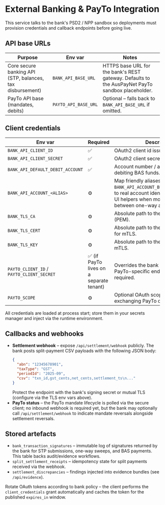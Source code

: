 # External Banking & PayTo Integration

This service talks to the bank's PSD2 / NPP sandbox so deployments must provision
credentials and callback endpoints before going live.

## API base URLs

| Purpose | Env var | Notes |
| --- | --- | --- |
| Core secure banking API (STP, balances, tax disbursement) | `BANK_API_BASE_URL` | HTTPS base URL for the bank's REST gateway. Defaults to the AusPayNet PayTo sandbox placeholder. |
| PayTo API base (mandates, debits) | `PAYTO_API_BASE_URL` | Optional – falls back to `BANK_API_BASE_URL` if omitted. |

## Client credentials

| Env var | Required | Description |
| --- | --- | --- |
| `BANK_API_CLIENT_ID` | ✅ | OAuth2 client id issued by the bank. |
| `BANK_API_CLIENT_SECRET` | ✅ | OAuth2 client secret. |
| `BANK_API_DEFAULT_DEBIT_ACCOUNT` | ✅ | Account number / alias used when debiting BAS funds. |
| `BANK_API_ACCOUNT_<ALIAS>` | ⚙️ | Map friendly aliases (e.g. `BANK_API_ACCOUNT_BUSINESSREVENUEACC`) to real account identifiers. Used by the UI helpers when moving money between one-way accounts. |
| `BANK_TLS_CA` | ⚙️ | Absolute path to the bank CA bundle (PEM). |
| `BANK_TLS_CERT` | ⚙️ | Absolute path to the client certificate for mTLS. |
| `BANK_TLS_KEY` | ⚙️ | Absolute path to the private key for mTLS. |
| `PAYTO_CLIENT_ID` / `PAYTO_CLIENT_SECRET` | ✅ (if PayTo lives on a separate tenant) | Overrides the bank client id/secret for PayTo-specific endpoints when required. |
| `PAYTO_SCOPE` | ⚙️ | Optional OAuth scope to request when exchanging PayTo credentials. |

All credentials are loaded at process start; store them in your secrets manager and inject via the runtime environment.

## Callbacks and webhooks

* **Settlement webhook** – expose `/api/settlement/webhook` publicly. The bank posts split-payment CSV payloads with the following JSON body:
  ```json
  {
    "abn": "12345678901",
    "taxType": "GST",
    "periodId": "2025-09",
    "csv": "txn_id,gst_cents,net_cents,settlement_ts\n..."
  }
  ```
  Protect the endpoint with the bank's signing secret or mutual TLS (configure via the TLS env vars above).
* **PayTo status** – the PayTo mandate lifecycle is polled via the secure client; no inbound webhook is required yet, but the bank may optionally call `/api/settlement/webhook` to indicate mandate reversals alongside settlement reversals.

## Stored artefacts

* `bank_transaction_signatures` – immutable log of signatures returned by the bank for STP submissions, one-way sweeps, and BAS payments. This table backs audit/evidence workflows.
* `split_settlement_receipts` – idempotency state for split payments received via the webhook.
* `settlement_discrepancies` – findings injected into evidence bundles (see `/api/evidence`).

Rotate OAuth tokens according to bank policy – the client performs the `client_credentials` grant automatically and caches the token for the published `expires_in` window.
